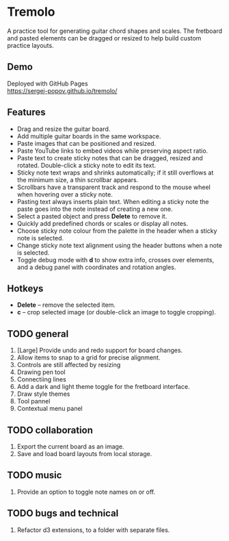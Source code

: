 # Tremolo

A practice tool for generating guitar chord shapes and scales. The fretboard and pasted elements can be dragged or resized to help build custom practice layouts.

## Demo
Deployed with GitHub Pages  
https://sergej-popov.github.io/tremolo/

## Features
- Drag and resize the guitar board.
- Add multiple guitar boards in the same workspace.
- Paste images that can be positioned and resized.
- Paste YouTube links to embed videos while preserving aspect ratio.
- Paste text to create sticky notes that can be dragged, resized and rotated. Double-click a sticky note to edit its text.
- Sticky note text wraps and shrinks automatically; if it still overflows at the minimum size, a thin scrollbar appears.
- Scrollbars have a transparent track and respond to the mouse wheel when hovering over a sticky note.
- Pasting text always inserts plain text. When editing a sticky note the paste goes into the note instead of creating a new one.
- Select a pasted object and press **Delete** to remove it.
- Quickly add predefined chords or scales or display all notes.
- Choose sticky note colour from the palette in the header when a sticky note is selected.
- Change sticky note text alignment using the header buttons when a note is selected.
- Toggle debug mode with **d** to show extra info, crosses over elements, and a debug panel with coordinates and rotation angles.

## Hotkeys
- **Delete** – remove the selected item.
- **c** – crop selected image (or double-click an image to toggle cropping).

## TODO general

1. [Large] Provide undo and redo support for board changes.
2. Allow items to snap to a grid for precise alignment.
3. Controls are still affected by resizing
4.  Drawing pen tool
5.  Connectiing lines
6. Add a dark and light theme toggle for the fretboard interface.
7. Draw style themes
8. Tool pannel
9. Contextual menu panel

## TODO collaboration

1. Export the current board as an image.
2. Save and load board layouts from local storage.

## TODO music

1. Provide an option to toggle note names on or off.

## TODO bugs and technical

1. Refactor d3 extensions, to a folder with separate files.
